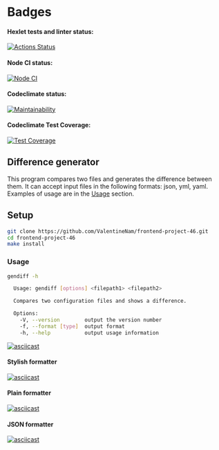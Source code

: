 # Badges
#### Hexlet tests and linter status:
[![Actions Status](https://github.com/ValentineNam/frontend-project-46/actions/workflows/hexlet-check.yml/badge.svg)](https://github.com/ValentineNam/frontend-project-46/actions)

#### Node CI status:
[![Node CI](https://github.com/ValentineNam/frontend-project-46/actions/workflows/node-check.yml/badge.svg)](https://github.com/ValentineNam/frontend-project-46/actions/workflows/node-check.yml)

#### Codeclimate status:
[![Maintainability](https://api.codeclimate.com/v1/badges/5e6835640b85ed3b0c8d/maintainability)](https://codeclimate.com/github/ValentineNam/frontend-project-46/maintainability)

#### Codeclimate Test Coverage:
[![Test Coverage](https://api.codeclimate.com/v1/badges/5e6835640b85ed3b0c8d/test_coverage)](https://codeclimate.com/github/ValentineNam/frontend-project-46/test_coverage)

## Difference generator
This program compares two files and generates the difference between them.
It can accept input files in the following formats: json, yml, yaml.
Examples of usage are in the [Usage](#usage) section.

## Setup

```bash
git clone https://github.com/ValentineNam/frontend-project-46.git
cd frontend-project-46
make install
```

### Usage

```bash
gendiff -h

  Usage: gendiff [options] <filepath1> <filepath2>

  Compares two configuration files and shows a difference.

  Options:
    -V, --version        output the version number
    -f, --format [type]  output format
    -h, --help           output usage information
```

[![asciicast](https://asciinema.org/a/1uMmqbNIVHze4dj7UDEUctt67.svg)](https://asciinema.org/a/1uMmqbNIVHze4dj7UDEUctt67)

#### Stylish formatter
[![asciicast](https://asciinema.org/a/Aj6dvplDMgE1puY5g8o6Nfcav.svg)](https://asciinema.org/a/Aj6dvplDMgE1puY5g8o6Nfcav)

#### Plain formatter
[![asciicast](https://asciinema.org/a/Z2TjM8fMfofueZZekWW2KqA6J.svg)](https://asciinema.org/a/Z2TjM8fMfofueZZekWW2KqA6J)

#### JSON formatter
[![asciicast](https://asciinema.org/a/Cqjpjk196oPzmHIsdwm0zmvmQ.svg)](https://asciinema.org/a/Cqjpjk196oPzmHIsdwm0zmvmQ)